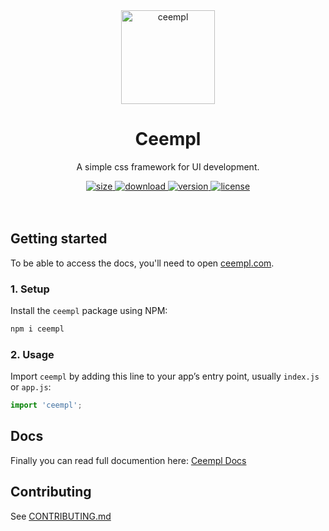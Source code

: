<div align="center">
  <a href="http://ceempl.com" target="_blank"> 
    <img src="https://i.ibb.co/Kx20swD/ceempl.png" alt="ceempl" height="150" />
  </a>
  <h1><b> Ceempl </b></h1>
  <p>A simple css framework for UI development.</p>
  <a href="https://bundlephobia.com/result?p=ceempl" target="_blank">
    <img src="https://img.shields.io/bundlephobia/minzip/ceempl" alt="size"></img>
  </a>
  <a href="https://www.npmjs.com/package/ceempl" target="_blank">
    <img src="https://img.shields.io/npm/dt/ceempl" alt="download"></img>
  </a>
  <a href="https://www.npmjs.com/package/ceempl" target="_blank">
    <img src="https://img.shields.io/npm/v/ceempl" alt="version"></img>
  </a>
  <a href="https://github.com/themzed/ceempl/blob/master/LICENSE" target="_blank">
    <img src="https://img.shields.io/npm/l/ceempl" alt="license"></img>
  </a>
</div>

<br>
<br>

## Getting started

To be able to access the docs, you'll need to open [ceempl.com](https://ceempl.com).

### 1. Setup

Install the `ceempl` package using NPM:

```sh
npm i ceempl
```

### 2. Usage

Import `ceempl` by adding this line to your app’s entry point, usually `index.js` or `app.js`:

```javascript
import 'ceempl';
```

## Docs

Finally you can read full documention here: [Ceempl Docs](http://ceempl.com)

## Contributing

See [CONTRIBUTING.md](https://github.com/themzed/ceempl/blob/master/CONTRIBUTING.md)

